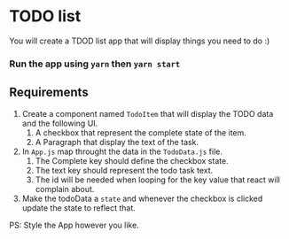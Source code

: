 # TODO list

You will create a TDOD list app that will display things you need to do :)

### Run the app using `yarn` then `yarn start`

## Requirements

1. Create a component named `TodoItem` that will display the TODO data and the following UI.
   1. A checkbox that represent the complete state of the item.
   2. A Paragraph that display the text of the task.
2. In `App.js` map throught the data in the `TodoData.js` file.
   1. The Complete key should define the checkbox state.
   2. The text key should represent the todo task text.
   3. The id will be needed when looping for the key value that react will complain about.
3. Make the todoData a `state` and whenever the checkbox is clicked update the state to reflect that.

PS: Style the App however you like.
